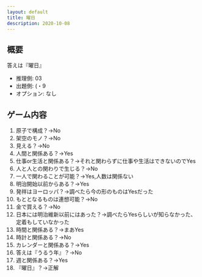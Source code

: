 ```yaml
---
layout: default
title: 曜日
description: 2020-10-08
---
```


## 概要

答えは『曜日』

- 推理側: 03
- 出題側: (・9
- オプション: なし

## ゲーム内容

1. 原子で構成？→No
2. 架空のモノ？→No
3. 見える？→No
4. 人間と関係ある？→Yes
5. 仕事or生活と関係ある？→それと関わらずに仕事や生活はできないのでYes
6. 人と人との関わりで生じる？→No
7. 一人で関わることが可能？→Yes,人数は関係ない
8. 明治開始以前からある？→Yes
9. 発祥はヨーロッパ？→調べたら今の形のものはYesだった
10. もととなるものは連想可能？→No
11. 金で買える？→No
12. 日本には明治維新以前にはあった？→調べたらYesらしいが知らなかった、定着もしていなかった
13. 時間と関係ある？→まあYes
14. 時計と関係ある？→No
15. カレンダーと関係ある？→Yes
16. 答えは『うるう年』？→No
17. 週と関係ある？→Yes
18. 『曜日』？→正解
